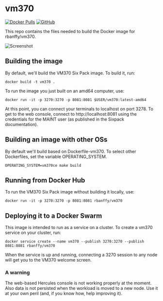 # vm370

[![Docker Pulls](https://img.shields.io/docker/pulls/rbanffy/vm370.svg)](https://hub.docker.com/r/rbanffy/vm370/)
[![GitHub](https://img.shields.io/github/license/rbanffy/vm370.svg)](https://github.com/rbanffy/vm370)

This repo contains the files needed to build the Docker image for rbanffy/vm370.

![Screenshot](https://raw.githubusercontent.com/wiki/rbanffy/vm370/screenshot.png)

## Building the image

By default, we'll build the VM370 Six Pack image. To build it, run:

```shell
docker build -t vm370 .
```

To run the image you just built on an amd64 computer, use:

```shell
docker run -it -p 3270:3270 -p 8081:8081 $USER/vm370:latest-amd64
```

At this point, you can connect your terminals to localhost on port 3278. To
get to the web console, connect to http://localhost:8081 using the credentials
for the MAINT user (as published in the Sixpack documentation).

## Building an image with other OSs

By default we'll build based on Dockerfile-vm370. To select other Dockerfiles, 
set the variable OPERATING_SYSTEM.

```shell
OPERATING_SYSTEM=vm370ce make build
```

## Running from Docker Hub

To run the VM370 Six Pack image without building it locally, use:

```shell
docker run -it -p 3270:3270 -p 8081:8081 rbanffy/vm370
```

## Deploying it to a Docker Swarm

This image is intended to run as a service on a cluster. To create a vm370
service on your cluster, run:

```shell
docker service create --name vm370 --publish 3270:3270 --publish 8081:8081 rbanffy/vm370
```

When the service is up and running, connecting a 3270 session to any node will
get you to the VM370 welcome screen.

### A warning

The web-based Hercules console is not working properly at the moment. Also
data is not persisted when the workload is moved to a new node. Use it at
your own peril (and, if you know how, help improving it).
